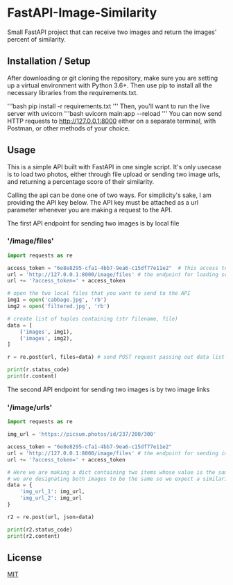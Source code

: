 # FastAPI-Image-Similarity
Small FastAPI project that can receive two images and return the images' percent of similarity.

## Installation / Setup

After downloading or git cloning the repository, make sure you are setting up a virtual environment with Python 3.6+.
Then use pip to install all the necessary libraries from the requirements.txt.

'''bash
pip install -r requirements.txt
'''
Then, you'll want to run the live server with uvicorn
'''bash
uvicorn main:app --reload
'''
You can now send HTTP requests to http://127.0.0.1:8000 either on a separate terminal, with Postman, or other methods of your choice.

## Usage
This is a simple API built with FastAPI in one single script. It's only usecase is to load two photos, either through file upload or sending two image urls, and returning a percentage score of their similarity.

Calling the api can be done one of two ways. For simplicity's sake, I am providing the API key below.
The API key must be attached as a url parameter whenever you are making a request to the API.

The first API endpoint for sending two images is by local file
### '/image/files'
```python
import requests as re

access_token = "6e8e8295-cfa1-4bb7-9ea6-c15df77e11e2"  # This access token must be added as a url param
url = 'http://127.0.0.1:8000/image/files' # the endpoint for loading sending local files
url += '?access_token=' + access_token

# open the two local files that you want to send to the API
img1 = open('cabbage.jpg', 'rb')
img2 = open('filtered.jpg', 'rb')

# create list of tuples containing (str filename, file)
data = [
	('images', img1),
	('images', img2),
]

r = re.post(url, files=data) # send POST request passing out data list

print(r.status_code)
print(r.content)
```

The second API endpoint for sending two images is by two image links
### '/image/urls'
```python
import requests as re

img_url = 'https://picsum.photos/id/237/200/300'

access_token = "6e8e8295-cfa1-4bb7-9ea6-c15df77e11e2"
url = 'http://127.0.0.1:8000/image/files' # the endpoint for sending image links
url += '?access_token=' + access_token

# Here we are making a dict containing two items whose value is the same image url
# we are designating both images to be the same so we expect a similarity of 100%
data = {
	'img_url_1': img_url,
	'img_url_2': img_url
}

r2 = re.post(url, json=data)

print(r2.status_code)
print(r2.content)
```


## License
[MIT](https://choosealicense.com/licenses/mit/)
